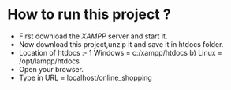 # How to run this project ?
- First download the *XAMPP* server and start it.
- Now download this project,unzip it and save it in htdocs folder.
- Location of htdocs :-    1 Windows = c:/xampp/htdocs    b) Linux = /opt/lampp/htdocs
- Open your browser.
- Type in URL = localhost/online_shopping
